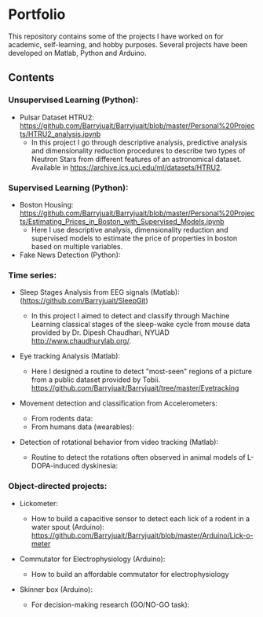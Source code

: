 # Portfolio

This repository contains some of the projects I have worked on for academic, self-learning, and hobby purposes.
Several projects have been developed on Matlab, Python and Arduino.

## Contents

### Unsupervised Learning (Python):
- Pulsar Dataset HTRU2: https://github.com/Barryjuait/Barryjuait/blob/master/Personal%20Projects/HTRU2_analysis.ipynb
  * In this project I go through descriptive analysis, predictive analysis and dimensionality reduction procedures to describe two types of Neutron Stars from different features of an astronomical dataset. Available in https://archive.ics.uci.edu/ml/datasets/HTRU2.
  
### Supervised Learning (Python): 
- Boston Housing: https://github.com/Barryjuait/Barryjuait/blob/master/Personal%20Projects/Estimating_Prices_in_Boston_with_Supervised_Models.ipynb
  * Here I use descriptive analysis, dimensionality reduction and supervised models to estimate the price of properties in boston based on multiple variables.
- Fake News Detection (Python):

  
### Time series:
- Sleep Stages Analysis from EEG signals (Matlab): (https://github.com/Barryjuait/SleepGit)
  * In this project I aimed to detect and classify through Machine Learning classical stages of 
  the sleep-wake cycle from mouse data provided by Dr. Dipesh Chaudhari, NYUAD http://www.chaudhurylab.org/.
  
- Eye tracking Analysis (Matlab): 
  * Here I designed a routine to detect "most-seen" regions of a picture from a public dataset provided by Tobii.
  https://github.com/Barryjuait/Barryjuait/tree/master/Eyetracking 

- Movement detection and classification from Accelerometers:
  * From rodents data:
  * From humans data (wearables):

- Detection of rotational behavior from video tracking (Matlab):
  * Routine to detect the rotations often observed in animal models of L-DOPA-induced dyskinesia:

### Object-directed projects:
- Lickometer:
  * How to build a capacitive sensor to detect each lick of a rodent in a water spout (Arduino): 
  https://github.com/Barryjuait/Barryjuait/blob/master/Arduino/Lick-o-meter
  
- Commutator for Electrophysiology (Arduino):
  * How to build an affordable commutator for electrophysiology
  
- Skinner box (Arduino):
  * For decision-making research (GO/NO-GO task):

  
 
